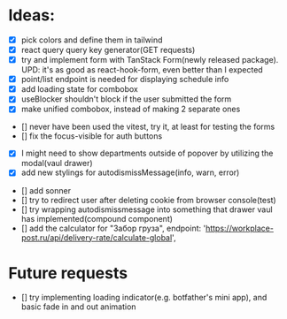 # Ideas:
- [x] pick colors and define them in tailwind
- [x] react query query key generator(GET requests)
- [x] try and implement form with TanStack Form(newly released package). UPD: it's as good as react-hook-form, even better than I expected
- [x] point/list endpoint is needed for displaying schedule info
- [x] add loading state for combobox
- [x] useBlocker shouldn't block if the user submitted the form
- [x] make unified combobox, instead of making 2 separate ones
- [] never have been used the vitest, try it, at least for testing the forms
- [] fix the focus-visible for auth buttons
- [x] I might need to show departments outside of popover by utilizing the modal(vaul drawer)
- [x] add new stylings for autodismissMessage(info, warn, error)
- [] add sonner
- [] try to redirect user after deleting cookie from browser console(test)
- [] try wrapping autodismissmessage into something that drawer vaul has implemented(compound component)
- [] add the calculator for "Забор груза", endpoint: 'https://workplace-post.ru/api/delivery-rate/calculate-global',


# Future requests
- [] try implementing loading indicator(e.g. botfather's mini app), and basic fade in and out animation

